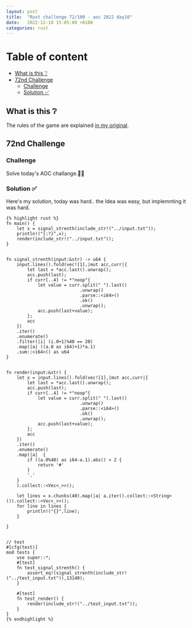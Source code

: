 ```yaml
---
layout: post
title:  "Rust challenge 72/100 - aoc 2022 day10"
date:   2022-12-10 15:05:00 +0100
categories: rust
---
```



#  Table of content
<!-- MarkdownTOC autolink="true" -->

- [What is this :grey_question:](#what-is-this-grey_question)
- [72nd Challenge](#72nd-challenge)
    - [Challenge](#challenge)
    - [Solution :white_check_mark:](#solution-white_check_mark)

<!-- /MarkdownTOC -->

## What is this :grey_question: 

The rules of the game are explained [in my original](https://maebli.github.io/rust/2021/10/18/100rust.html). 

## 72nd Challenge
### Challenge

Solve today's AOC challange.🎅🦀

### Solution :white_check_mark:

Here's my solution, today was hard.. the Idea was easy, but implemnting it was hard. 

    {% highlight rust %}
    fn main() {
        let x = signal_strenth(include_str!("../input.txt"));
        println!("{:?}",x);
        render(include_str!("../input.txt"));
    }


    fn signal_strenth(input:&str) -> u64 {
        input.lines().fold(vec![1],|mut acc,curr|{
            let last = *acc.last().unwrap();
            acc.push(last);
            if curr[..4] != *"noop"{
                let value = curr.split(" ").last()
                                .unwrap()
                                .parse::<i64>()
                                .ok()
                                .unwrap();
                acc.push(last+value);
            };
            acc
        })
        .iter()
        .enumerate()
        .filter(|i| (i.0+1)%40 == 20)
        .map(|a| ((a.0 as i64)+1)*a.1)
        .sum::<i64>() as u64
    }


    fn render(input:&str) {
        let x = input.lines().fold(vec![1],|mut acc,curr|{
            let last = *acc.last().unwrap();
            acc.push(last);
            if curr[..4] != *"noop"{
                let value = curr.split(" ").last()
                                .unwrap()
                                .parse::<i64>()
                                .ok()
                                .unwrap();
                acc.push(last+value);
            };
            acc
        })
        .iter()
        .enumerate()
        .map(|a|  {
            if ((a.0%40) as i64-a.1).abs() < 2 {
                return '#'
            }
            '.'
        }
        ).collect::<Vec<_>>();

        let lines = x.chunks(40).map(|a| a.iter().collect::<String>()).collect::<Vec<_>>();
        for line in lines {
            println!("{}",line);
        }
        
    }


    // test
    #[cfg(test)]
    mod tests {
        use super::*;
        #[test]
        fn test_signal_strenth() {
            assert_eq!(signal_strenth(include_str!("../test_input.txt")),13140);
        }

        #[test]
        fn test_render() {
            render(include_str!("../test_input.txt"));
        }
    }
    {% endhighlight %}
